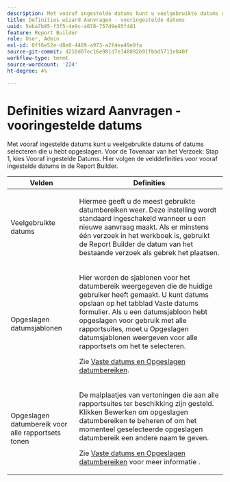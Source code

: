 ```yaml
---
description: Met vooraf ingestelde datums kunt u veelgebruikte datums of datums selecteren die u hebt opgeslagen. Voor Stap 1 van de Tovenaar van het Verzoek, kies Vooraf ingestelde Datums. Hier volgen de velddefinities voor vooraf ingestelde datums in de Report Builder.
title: Definities wizard Aanvragen - vooringestelde datums
uuid: 5eba7b85-f3f5-4e9c-a078-757d9e85f4d1
feature: Report Builder
role: User, Admin
exl-id: 0ff6e52e-d8e0-4489-a973-a2f4ea49e9fa
source-git-commit: d218d07ec16e981d7e148092b91fbbd5711e840f
workflow-type: tm+mt
source-wordcount: '224'
ht-degree: 4%

---
```


# Definities wizard Aanvragen - vooringestelde datums

Met vooraf ingestelde datums kunt u veelgebruikte datums of datums selecteren die u hebt opgeslagen. Voor de Tovenaar van het Verzoek: Stap 1, kies Vooraf ingestelde Datums. Hier volgen de velddefinities voor vooraf ingestelde datums in de Report Builder.

<table id="table_620F3BD3FD1B4C85A0319107EC03D54F"> 
 <thead> 
  <tr> 
   <th colname="col1" class="entry"> Velden </th> 
   <th colname="col2" class="entry"> Definities </th> 
  </tr> 
 </thead>
 <tbody> 
  <tr> 
   <td colname="col1"> <p>Veelgebruikte datums </p> </td> 
   <td colname="col2"> <p>Hiermee geeft u de meest gebruikte datumbereiken weer. Deze instelling wordt standaard ingeschakeld wanneer u een nieuwe aanvraag maakt. Als er minstens één verzoek in het werkboek is, gebruikt de Report Builder de datum van het bestaande verzoek als gebrek het plaatsen. </p> </td> 
  </tr> 
  <tr> 
   <td colname="col1"> <p> Opgeslagen datumsjablonen </p> </td> 
   <td colname="col2"> <p>Hier worden de sjablonen voor het datumbereik weergegeven die de huidige gebruiker heeft gemaakt. U kunt datums opslaan op het tabblad <span class="wintitle"> Vaste datums</span> formulier. Als u een datumsjabloon hebt opgeslagen voor gebruik met alle rapportsuites, moet u <span class="wintitle"> Opgeslagen datumsjablonen weergeven voor alle rapportsets</span> om het te selecteren. </p> <p>Zie <a href="/help/analyze/report-builder/data-requests/configuring-report-dates/t-fixed-dates-and-saved-date-ranges.md"   > Vaste datums en Opgeslagen datumbereiken</a>. </p> </td> 
  </tr> 
  <tr> 
   <td colname="col1"> <p>Opgeslagen datumbereik voor alle rapportsets tonen </p> </td> 
   <td colname="col2"> <p> De malplaatjes van vertoningen die aan alle rapportsuites ter beschikking zijn gesteld. Klikken <span class="wintitle"> Bewerken</span> om opgeslagen datumbereiken te beheren of om het momenteel geselecteerde opgeslagen datumbereik een andere naam te geven. </p> <p>Zie <a href="/help/analyze/report-builder/data-requests/configuring-report-dates/t-fixed-dates-and-saved-date-ranges.md"   > Vaste datums en Opgeslagen datumbereiken</a> voor meer informatie . </p> </td> 
  </tr> 
 </tbody> 
</table>
